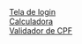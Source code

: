 <link rel="stylesheet" type="text/css" href="styles.css">
<body>
    <a href="Treino/treino03/index.html" target="blank">Tela de login</a>
    <br>
    <a href="Treino/Treino06/index.html" target="blank">Calculadora</a>
    <br>
    <a href="udemy/JS/Aula35/validaCPF.html" target="blank">Validador de CPF</a>
</body>

